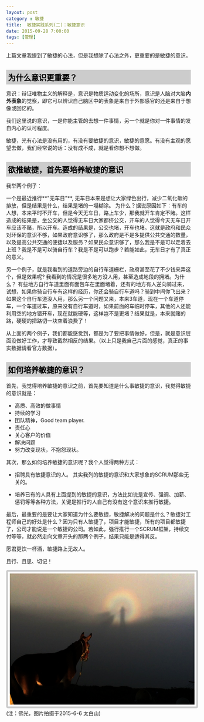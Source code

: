 ```yaml
---
layout: post
category : 敏捷
title:  敏捷实践系列(二)：敏捷意识
date: 2015-09-28 7:00:00
tags: [管理]
---
```



<style>
 h2{
  color: #000;
  
  padding: 5px;
  margin-bottom: 10px;
  font-weight: bolder;
  background-color: #ccc;

 }

 h3 {
 	color: #000;

 	border-bottom: dashed 1px #ccc;
 	padding-bottom: 5px;
  margin-bottom: 10px;
  font-weight: bolder;
 }

 img {
  
   border: solid 5px #ccc;
   padding: 5px;
   border-radius:5px;  
   text-align: center;
   max-height: 400px;
   

 }


 

</style>





上篇文章我提到了敏捷的心法，但是我想除了心法之外，更重要的是敏捷的意识。



## 为什么意识更重要？

意识：辩证唯物主义的解释是，意识是物质运动变化的场所，意识是人脑对大脑**内外表象**的觉察，即它可以辨识自己脑区中的表象是来自于外部感官的还是来自于想像或回忆的。

我们这里说的意识，一是你能主管的去想一件事情，另一个就是你对一件事情的发自内心的认可程度。

敏捷，光有心法是没有用的，有没有要敏捷的意识，敏捷的意愿。有没有主观的愿望去做，我们经常说的话：没有成不成，就是看你想不想做。


## 欲推敏捷，首先要培养敏捷的意识

我举两个例子：

一个是最近推行**"无车日"**, 无车日本来是想让大家绿色出行，减少二氧化碳的排放，但是结果是什么，结果是堵的一塌糊涂。 为什么？据说原因如下：有车的人想，本来平时不开车，但是今天无车日，路上车少，那我就开车肯定不赌。这样造成的结果是，坐公交的人觉得无车日大家都挤公交，开车的人觉得今天无车日开车应该不赌，所以开车。造成的结果是，公交也堵，开车也堵。这就是政府和民众对环保的意识不够，如果政府意识够了，那么政府是不是多提供公共交通的数量，以及提高公共交通的便捷以及服务？如果民众意识够了，那么我是不是可以走着去上班？我是不是可以骑自行车？我是不是可以跑步？若能如此，无车日才有了真正的意义。


另一个例子，就是我看到的道路旁边的自行车道栅栏，政府甚至花了不少钱来弄这个，但是效果呢? 我看到的情况是很多地方没人用，甚至造成地段的拥堵。为什么？ 有些地方自行车道里面有面包车在里面堵着，还有的地方有人逆向骑过来，试想，如果你骑自行车有这样的经历，你还会骑自行车道吗？骑到中间你飞出来？ 如果这个自行车道没人用，那么另一个问题又来，本来3车道，现在一个车道停车，一个车道过车，原来没有自行车道时，如果前面的车临时停车，其他的人还能利用空的地方错开车，现在就能硬等，这样岂不是更堵？结果就是，本来就赌的路，硬硬的把路切一块空着浪费了！

从上面的两个例子，我们都能感觉到，都是为了要把事情做好，但是，就是意识层面没做好工作，才导致截然相反的结果。（以上只是我自己片面的感觉，真正的事实数据请看官方数据）。


## 如何培养敏捷的意识？

首先，我觉得培养敏捷的意识之前，首先要知道是什么事敏捷的意识，我觉得敏捷的意识就是：

* 高质、高效的做事情
* 持续的学习
* 团队精神，Good team player.
* 责任心
* 关心客户的价值
* 解决问题
* 努力改变现状，不抱怨现状。


其次，那么如何培养敏捷的意识呢？我个人觉得两种方式：

* 招聘具有敏捷意识的人。 其实我列的敏捷的意识和大家想象的SCRUM那些无关的。

* 培养已有的人具有上面提到的敏捷的意识，方法比如说是宣传、强调、加薪、惩罚等等各种方法，关键是推行的人自己有没有这个意识来推行敏捷。

最后，最重要的是要让大家知道为什么要敏捷，敏捷解决的问题是什么？敏捷对工程师自己的好处是什么？因为只有人敏捷了，项目才能敏捷，所有的项目都敏捷了，公司才能说是一个敏捷的公司。若如此，强行推行一个SCRUM框架，持续交付等等，就必然走向文章开头的那两个例子，结果只能是适得其反。

愿君更饮一杯酒，敏捷路上无故人。

且行、且思、切记！

<img  class="img-responsive" src="/assets/images/agile/fuguang.png"/>
(注：佛光，图片拍摄于2015-6-6 太白山)

